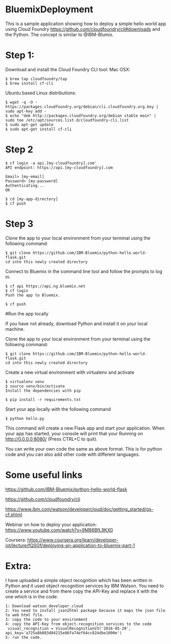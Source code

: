 # BluemixDeployment
This is a sample application showing how to deploy a simple hello world app using Cloud Foundry https://github.com/cloudfoundry/cli#downloads and the Python. The concept is similar to @IBM-Blumix.

# Step 1:
Download and install the Cloud Foundry CLI tool:
Mac OSX:

	$ brew tap cloudfoundry/tap
	$ brew install cf-cli
Ubuntu based Linux distributions:

	$ wget -q -O - https://packages.cloudfoundry.org/debian/cli.cloudfoundry.org.key | sudo apt-key add -
	$ echo "deb http://packages.cloudfoundry.org/debian stable main" | sudo tee /etc/apt/sources.list.d/cloudfoundry-cli.list
	$ sudo apt-get update
	$ sudo apt-get install cf-cli
# Step 2
    $ cf login -a api.[my-cloudfoundry].com'
    API endpoint: https://api.[my-cloudfoundry].com
	
    Email> [my-email]
    Password> [my-password]
    Authenticating...
    OK
	
	$ cd [my-app-directory]
  	$ cf push
# Step 3

Clone the app to your local environment from your terminal using the following command:

	$ git clone https://github.com/IBM-Bluemix/python-hello-world-flask.git
	cd into this newly created directory

Connect to Bluemix in the command line tool and follow the prompts to log in.

	$ cf api https://api.ng.bluemix.net
	$ cf login
	Push the app to Bluemix.

	$ cf push

#Run the app locally

If you have not already, download Python and install it on your local machine. 

Clone the app to your local environment from your terminal using the following command:

	$ git clone https://github.com/IBM-Bluemix/python-hello-world-flask.git
	cd into this newly created directory

Create a new virtual environment with virtualenv and activate

	$ virtualenv venv
	$ source venv/bin/activate
	Install the dependencies with pip

	$ pip install -r requirements.txt
Start your app locally with the following command

	$ python hello.py
This command will create a new Flask app and start your application. 
When your app has started, your console will print that your Running on http://0.0.0.0:8080/ (Press CTRL+C to quit).

You can write your own code the same as above format. This is for python code and you can also add other code with different languages.

# Some useful links

https://github.com/IBM-Bluemix/python-hello-world-flask 
	
https://github.com/cloudfoundry/cli 
	
https://www.ibm.com/watson/developercloud/doc/getting_started/gs-cf.shtml

Webinar on how to deploy your application: https://www.youtube.com/watch?v=9M86BfL9KX0

Coursera: https://www.coursera.org/learn/developer-iot/lecture/fQSGf/deploying-an-application-to-bluemix-part-1

# Extra:

I have uploaded a simple object recognition which has been written in Python and it used object recognition services by IBM Watson. You need to create a service and from there copy the API-Key and replace it with the one which is in the code:
	
	1: Download watson_developer_cloud
	2: You need to install json2html package because it maps the json file to web html file.
	3: copy the code to your environment
	4: copy the API-Key from object-recognition services to the code
	 visual_recognition = VisualRecognitionV3('2016-05-20', api_key='a725a8b083d84215e86fa74ef64cc824dbe1090e')
	5: run the code.
